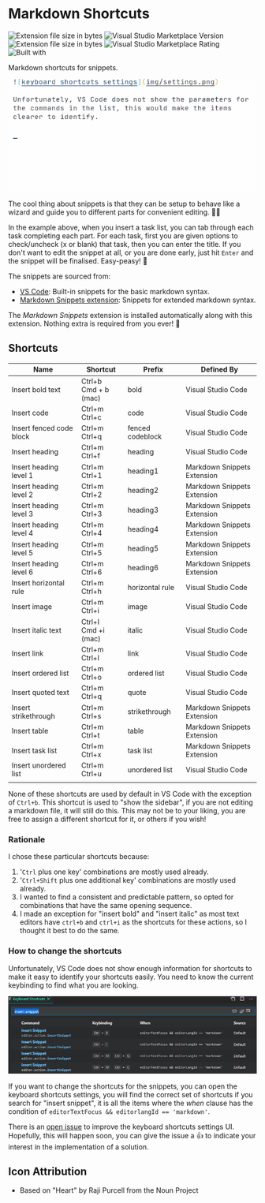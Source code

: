 # Markdown Shortcuts

![Extension file size in bytes](https://img.shields.io/static/v1?logo=visual-studio-code&label=made%20for&message=VS%20Code&color=0000ff)
![Visual Studio Marketplace Version](https://img.shields.io/visual-studio-marketplace/v/robole.markdown-shortcuts?logo=visual-studio-code&color=ffa500)
![Extension file size in bytes](https://img.shields.io/static/v1?logo=visual-studio-code&label=size&message=14KB&color=008000)
![Visual Studio Marketplace Rating](https://img.shields.io/visual-studio-marketplace/r/robole.markdown-shortcuts?logo=visual-studio-code&color=yellow)
![Built with](https://img.shields.io/static/v1?label=built%20with&message=good%20vibrations&color=violet)

Markdown shortcuts for snippets.

![example](/img/example.gif)

The cool thing about snippets is that they can be setup to behave like a wizard and guide you to different parts for convenient editing. 🧙‍♂️

In the example above, when you insert a task list, you can tab through each task completing each part. For each task, first you are given options to check/uncheck (x or blank) that task, then you can enter the title. If you don't want to edit the snippet at all, or you are done early, just hit `Enter` and the snippet will be finalised. Easy-peasy! 🙌

The snippets are sourced from:
- [VS Code](https://github.com/microsoft/vscode/blob/f74e473238aca7b79c08be761d99a0232838ca4c/extensions/markdown-basics/snippets/markdown.code-snippets):  Built-in snippets for the basic markdown syntax.
- [Markdown Snippets extension](https://marketplace.visualstudio.com/items?itemName=robole.markdown-snippets): Snippets for extended markdown syntax.

The *Markdown Snippets* extension is installed automatically along with this extension. Nothing extra is required from you ever! 🙂

## Shortcuts

| Name                     | Shortcut                       | Prefix           | Defined By                  |
|--------------------------|--------------------------------|------------------|-----------------------------|
| Insert bold text         | Ctrl+b <br>      Cmd + b (mac) | bold             | Visual Studio Code          |
| Insert code              | Ctrl+m Ctrl+c                  | code             | Visual Studio Code          |
| Insert fenced code block | Ctrl+m Ctrl+q                  | fenced codeblock | Visual Studio Code          |
| Insert heading           | Ctrl+m Ctrl+f                  | heading          | Visual Studio Code          |
| Insert heading level 1   | Ctrl+m Ctrl+1                  | heading1         | Markdown Snippets Extension |
| Insert heading level 2   | Ctrl+m Ctrl+2                  | heading2         | Markdown Snippets Extension |
| Insert heading level 3   | Ctrl+m Ctrl+3                  | heading3         | Markdown Snippets Extension |
| Insert heading level 4   | Ctrl+m Ctrl+4                  | heading4         | Markdown Snippets Extension |
| Insert heading level 5   | Ctrl+m Ctrl+5                  | heading5         | Markdown Snippets Extension |
| Insert heading level 6   | Ctrl+m Ctrl+6                  | heading6         | Markdown Snippets Extension |
| Insert horizontal rule   | Ctrl+m Ctrl+h                  | horizontal rule  | Visual Studio Code          |
| Insert image             | Ctrl+m Ctrl+i                  | image            | Visual Studio Code          |
| Insert italic text       | Ctrl+I <br>      Cmd +i (mac)  | italic           | Visual Studio Code          |
| Insert link              | Ctrl+m Ctrl+l                  | link             | Visual Studio Code          |
| Insert ordered list      | Ctrl+m Ctrl+o                  | ordered list     | Visual Studio Code          |
| Insert quoted text       | Ctrl+m Ctrl+q                  | quote            | Visual Studio Code          |
| Insert strikethrough     | Ctrl+m Ctrl+s                  | strikethrough    | Markdown Snippets Extension |
| Insert table             | Ctrl+m Ctrl+t                  | table            | Markdown Snippets Extension |
| Insert task list         | Ctrl+m Ctrl+x                  | task list        | Markdown Snippets Extension |
| Insert unordered list    | Ctrl+m Ctrl+u                  | unordered list   | Visual Studio Code          |
|                          |                                |                  |                             |

None of these shortcuts are used by default in VS Code with the exception of `Ctrl+b`. This shortcut is used to "show the sidebar", if you are not editing a markdown file, it will still do this. This may not be to your liking, you are free to assign a different shortcut for it, or others if you wish!

### Rationale

I chose these particular shortcuts because:
1. '`Ctrl` plus one key' combinations are mostly used already.
1. '`Ctrl+Shift` plus one additional key' combinations are mostly used already.
1. I wanted to find a consistent and predictable pattern, so opted for combinations that have the same opening sequence.
1. I made an exception for "insert bold" and "insert italic" as most text editors have `ctrl+b` and `ctrl+i` as the shortcuts for these actions, so I thought it best to do the same.

### How to change the shortcuts

Unfortunately, VS Code does not show enough information for shortcuts to make it easy to identify your shortcuts easily. You need to know the current keybinding to find what you are looking.

![keyboard shortcuts settings](img/settings.png)

If you want to change the shortcuts for the snippets, you can open the keyboard shortcuts settings, you will find the correct set of shortcuts if you search for "insert snippet", it is all the items where the *when* clause has the condition of `editorTextFocus && editorlangId == 'markdown'`.

There is an [open issue](https://github.com/microsoft/vscode/issues/84072) to improve the keyboard shortcuts settings UI. Hopefully, this will happen soon, you can give the issue a 👍 to indicate your interest in the implementation of a solution.

## Icon Attribution

- Based on "Heart" by Raji Purcell from the Noun Project
